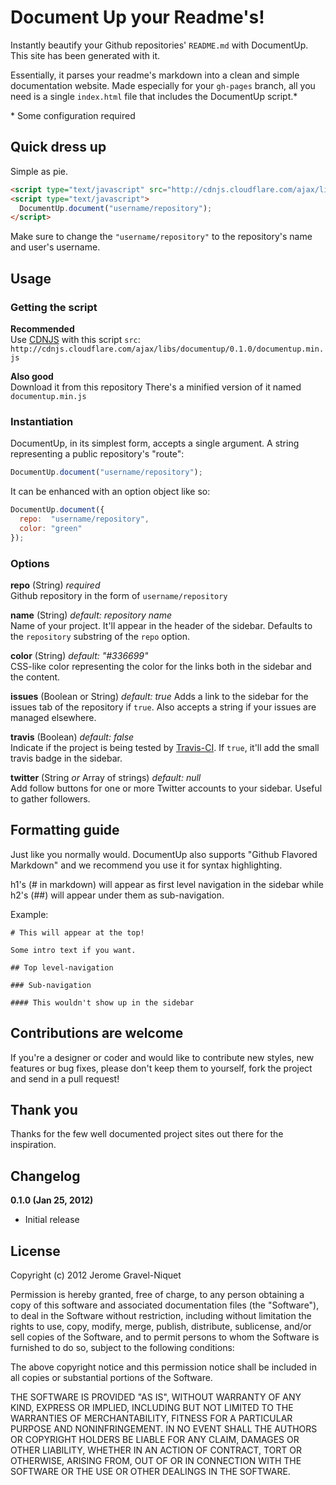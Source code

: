 # Document Up your Readme's!

Instantly beautify your Github repositories' `README.md` with DocumentUp. This site has been generated with it.

Essentially, it parses your readme's markdown into a clean and simple documentation website. Made especially for your `gh-pages` branch, all you need is a single `index.html` file that includes the DocumentUp script.*

\* Some configuration required

## Quick dress up

Simple as pie.

```html
<script type="text/javascript" src="http://cdnjs.cloudflare.com/ajax/libs/documentup/0.1.0/documentup.min.js"></script>
<script type="text/javascript">
  DocumentUp.document("username/repository");
</script>
```

Make sure to change the `"username/repository"` to the repository's name and user's username.

## Usage

### Getting the script

**Recommended**  
Use [CDNJS](http://cdnjs.com) with this script `src`: `http://cdnjs.cloudflare.com/ajax/libs/documentup/0.1.0/documentup.min.js`

**Also good**  
Download it from this repository There's a minified version of it named `documentup.min.js`

### Instantiation

DocumentUp, in its simplest form, accepts a single argument. A string representing a public repository's "route":

```javascript
DocumentUp.document("username/repository");
```

It can be enhanced with an option object like so:

```javascript
DocumentUp.document({
  repo:  "username/repository",
  color: "green"
});
```

### Options

**repo** (String) *required*  
Github repository in the form of `username/repository`

**name** (String) *default: repository name*  
Name of your project. It'll appear in the header of the sidebar. Defaults to the `repository` substring of the `repo` option.

**color** (String) *default: "#336699"*  
CSS-like color representing the color for the links both in the sidebar and the content.

**issues** (Boolean or String) *default: true*
Adds a link to the sidebar for the issues tab of the repository if `true`. Also accepts a string if your issues are managed elsewhere.

**travis** (Boolean) *default: false*  
Indicate if the project is being tested by [Travis-CI](http://travis-ci.org/). If `true`, it'll add the small travis badge in the sidebar.

**twitter** (String *or* Array of strings) *default: null*  
Add follow buttons for one or more Twitter accounts to your sidebar. Useful to gather followers.

## Formatting guide

Just like you normally would. DocumentUp also supports "Github Flavored Markdown" and we recommend you use it for syntax highlighting.

h1's (# in markdown) will appear as first level navigation in the sidebar while h2's (##) will appear under them as sub-navigation.

Example:

```plain
# This will appear at the top!

Some intro text if you want.

## Top level-navigation

### Sub-navigation

#### This wouldn't show up in the sidebar
```

## Contributions are welcome

If you're a designer or coder and would like to contribute new styles, new features or bug fixes, please don't keep them to yourself, fork the project and send in a pull request!

## Thank you

Thanks for the few well documented project sites out there for the inspiration.

## Changelog

**0.1.0 (Jan 25, 2012)**  
* Initial release

## License

Copyright (c) 2012 Jerome Gravel-Niquet

Permission is hereby granted, free of charge, to any person obtaining
a copy of this software and associated documentation files (the
"Software"), to deal in the Software without restriction, including
without limitation the rights to use, copy, modify, merge, publish,
distribute, sublicense, and/or sell copies of the Software, and to
permit persons to whom the Software is furnished to do so, subject to
the following conditions:

The above copyright notice and this permission notice shall be
included in all copies or substantial portions of the Software.

THE SOFTWARE IS PROVIDED "AS IS", WITHOUT WARRANTY OF ANY KIND,
EXPRESS OR IMPLIED, INCLUDING BUT NOT LIMITED TO THE WARRANTIES OF
MERCHANTABILITY, FITNESS FOR A PARTICULAR PURPOSE AND
NONINFRINGEMENT. IN NO EVENT SHALL THE AUTHORS OR COPYRIGHT HOLDERS BE
LIABLE FOR ANY CLAIM, DAMAGES OR OTHER LIABILITY, WHETHER IN AN ACTION
OF CONTRACT, TORT OR OTHERWISE, ARISING FROM, OUT OF OR IN CONNECTION
WITH THE SOFTWARE OR THE USE OR OTHER DEALINGS IN THE SOFTWARE.
